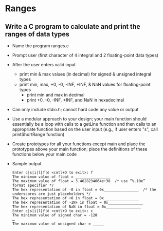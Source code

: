 
# Ranges

## Write a C program to calculate and print the ranges of data types

* Name the program ranges.c
* Prompt user (first character of 4 integral and 2 floating-point data types)
* After the user enters valid input
  * print min & max values (in decimal) for signed & unsigned integral types
  * print min, max, +0, -0, -INF, +INF, & NaN values for floating-point types
    * print min and max in decimal
    * print +0, -0, -INF, +INF, and NaN in hexadecimal
* Can only include stdio.h; cannot hard code any value or output
* Use a modular approach to your design; your main function should essentially be a loop with calls to a getLine function and then calls to an appropriate function based on the user input (e.g., if user enters "s", call printShortRange function)
* Create prototypes for all your functions except main and place the prototypes above your main function; place the definitions of these functions below your main code
* Sample output

  ```
  Enter c|s|i|l|f|d <cntl+D to exit>: f
  The minimum value of float = ________________
  The maximum value of float = 3.4028234664e+38  /* use “%.10e” format specifier */
  The hex representation of -0 in float = 0x________________  /* the underscores are just placeholders */
  The hex representation of +0 in float = 0x________________
  The hex representation of -INF in float = 0x________________
  The hex representation of NaN in float = 0x________________
  Enter c|s|i|l|f|d <cntl+D to exit>: c
  The minimum value of signed char = -128
  …
  The maximum value of unsigned char = _____
  ```